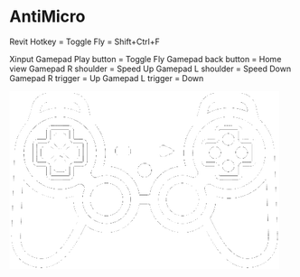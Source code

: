 # AntiMicro

Revit Hotkey = Toggle Fly = Shift+Ctrl+F

Xinput
Gamepad Play button = Toggle Fly
Gamepad back button = Home view
Gamepad R shoulder = Speed Up
Gamepad L shoulder = Speed Down
Gamepad R trigger = Up
Gamepad L trigger = Down

![Screenshot](https://raw.githubusercontent.com/ErwinMeulman/AntiMicro/master/game-controllers.png)
